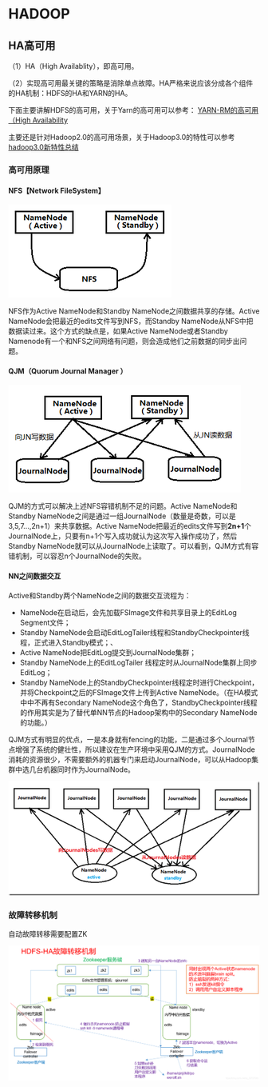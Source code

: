 # HADOOP

## HA高可用

（1）HA（High Availablity），即高可用。

（2）实现高可用最关键的策略是消除单点故障。HA严格来说应该分成各个组件的HA机制：HDFS的HA和YARN的HA。

下面主要讲解HDFS的高可用，关于Yarn的高可用可以参考： [YARN-RM的高可用（High Availability](https://www.zybuluo.com/changedi/note/675439) 

 主要还是针对Hadoop2.0的高可用场景，关于Hadoop3.0的特性可以参考[hadoop3.0新特性总结](https://zhuanlan.zhihu.com/p/338504820) 

### 高可用原理

#### NFS【Network FileSystem】

 ![img](%E9%AB%98%E5%8F%AF%E7%94%A8.assets/20190321095954334.png) 

NFS作为Active NameNode和Standby NameNode之间数据共享的存储。Active NameNode会把最近的edits文件写到NFS，而Standby NameNode从NFS中把数据读过来。这个方式的缺点是，如果Active NameNode或者Standby Namenode有一个和NFS之间网络有问题，则会造成他们之前数据的同步出问题。

 #### QJM（Quorum Journal Manager ） 

 ![img](%E9%AB%98%E5%8F%AF%E7%94%A8.assets/20190321094214552.png) 

QJM的方式可以解决上述NFS容错机制不足的问题。Active NameNode和Standby NameNode之间是通过一组JournalNode（数量是奇数，可以是3,5,7…,2n+1）来共享数据。Active NameNode把最近的edits文件写到**2n+1**个JournalNode上，只要有n+1个写入成功就认为这次写入操作成功了，然后Standby NameNode就可以从JournalNode上读取了。可以看到，QJM方式有容错机制，可以容忍n个JournalNode的失败。

#### NN之间数据交互

Active和Standby两个NameNode之间的数据交互流程为：

- NameNode在启动后，会先加载FSImage文件和共享目录上的EditLog Segment文件；
- Standby NameNode会启动EditLogTailer线程和StandbyCheckpointer线程，正式进入Standby模式；、
- Active NameNode把EditLog提交到JournalNode集群；
- Standby NameNode上的EditLogTailer 线程定时从JournalNode集群上同步EditLog；
- Standby NameNode上的StandbyCheckpointer线程定时进行Checkpoint，并将Checkpoint之后的FSImage文件上传到Active NameNode。（在HA模式中中不再有Secondary NameNode这个角色了，StandbyCheckpointer线程的作用其实是为了替代单NN节点的Hadoop架构中的Secondary NameNode的功能。）

QJM方式有明显的优点，一是本身就有fencing的功能，二是通过多个Journal节点增强了系统的健壮性，所以建议在生产环境中采用QJM的方式。JournalNode消耗的资源很少，不需要额外的机器专门来启动JournalNode，可以从Hadoop集群中选几台机器同时作为JournalNode。

 ![img](%E9%AB%98%E5%8F%AF%E7%94%A8.assets/18084125_Syti.png) 

### 故障转移机制

自动故障转移需要配置ZK

 ![img](%E9%AB%98%E5%8F%AF%E7%94%A8.assets/20200729235604908.png) 